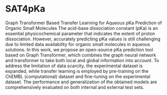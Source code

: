 # SAT4pKa
Graph Transformer Based Transfer Learning for Aqueous pKa Prediction of Organic Small Molecules
The acid-base dissociation constant (pKa) is an essential physicochemical parameter that indicates the extent of proton dissociation. However, accurately predicting pKa values is still challenging due to limited data availability for organic small molecules in aqueous solutions. In this work, we propose an open-source pKa prediction tool based on Graph Transformer, which combines the graph neural network and transformer to take both local and global information into account. To address the limitation of data scarcity, the experimental dataset is expanded, while transfer learning is employed by pre-training on the ChEMBL (computational) dataset and fine-tuning on the experimental dataset. The performance and generalization of the obtained models are comprehensively evaluated on both internal and external test sets. 
